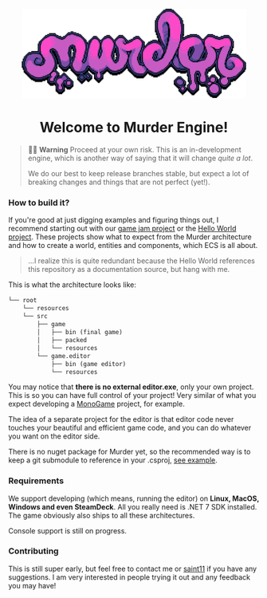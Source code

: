 <p align="center">
<img width="450" src="media/logo-8x-1.png" alt="Murder logo">
</p>

<h1 align="center">Welcome to Murder Engine!</h1>

> 🚧👷 **Warning** Proceed at your own risk. This is an in-development engine, which is another way of saying that it will change _quite a lot_.
>
> We do our best to keep release branches stable, but expect a lot of breaking changes and things that are not perfect (yet!).

### How to build it?
If you're good at just digging examples and figuring things out, I recommend starting out with our [game jam project](https://github.com/isadorasophia/neocityexpress) or the [Hello World project](https://github.com/isadorasophia/hellomurder). These projects show what to expect from the Murder architecture and how to create a world, entities and components, which ECS is all about.

> ...I realize this is quite redundant because the Hello World references this repository as a documentation source, but hang with me.

This is what the architecture looks like:
```
└── root 
    └── resources
    └── src
        ├── game
        │   ├── bin (final game)
        │   ├── packed
        │   └── resources
        └── game.editor
            ├── bin (game editor)
            └── resources
```

You may notice that **there is no external editor.exe**, only your own project. This is so you can have full control of your project! Very similar of what you expect developing a [MonoGame](https://www.monogame.net/) project, for example.

The idea of a separate project for the editor is that editor code never touches your beautiful and efficient game code, and you can do whatever you want on the editor side.

There is no nuget package for Murder yet, so the recommended way is to keep a git submodule to reference in your .csproj, [see example](https://github.com/isadorasophia/hellomurder/blob/main/src/HelloMurder/HelloMurder.csproj).

### Requirements
We support developing (which means, running the editor) on **Linux, MacOS, Windows and even SteamDeck**. All you really need is .NET 7 SDK installed. The game obviously also ships to all these architectures. 

Console support is still on progress.

### Contributing
This is still super early, but feel free to contact me or [saint11](http://saint11.org/) if you have any suggestions. I am very interested in people trying it out and any feedback you may have!
